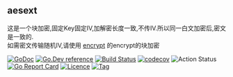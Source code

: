 ## aesext 
    
这是一个块加密,固定Key固定IV,加解密长度一致,不传IV.所以同一白文加密后,密文是一致的.  
如需密文传输随机IV,请使用 [encrypt](https://github.com/things-go/encrypt) 的encrypt的块加密

[![GoDoc](https://godoc.org/github.com/things-labs/aesext?status.svg)](https://godoc.org/github.com/things-labs/aesext)
[![Go.Dev reference](https://img.shields.io/badge/go.dev-reference-blue?logo=go&logoColor=white)](https://pkg.go.dev/github.com/things-labs/aesext?tab=doc)
[![Build Status](https://travis-ci.com/things-labs/aesext.svg?branch=master)](https://travis-ci.com/things-labs/aesext)
[![codecov](https://codecov.io/gh/things-labs/aesext/branch/master/graph/badge.svg)](https://codecov.io/gh/things-labs/aesext)
![Action Status](https://github.com/things-labs/aesext/workflows/Go/badge.svg)
[![Go Report Card](https://goreportcard.com/badge/github.com/things-labs/aesext)](https://goreportcard.com/report/github.com/things-labs/aesext)
[![Licence](https://img.shields.io/github/license/things-labs/aesext)](https://github.com/things-labs/aesext/raw/master/LICENSE)
[![Tag](https://img.shields.io/github/v/tag/things-labs/aesext)](https://github.com/things-labs/aesext/tags)



